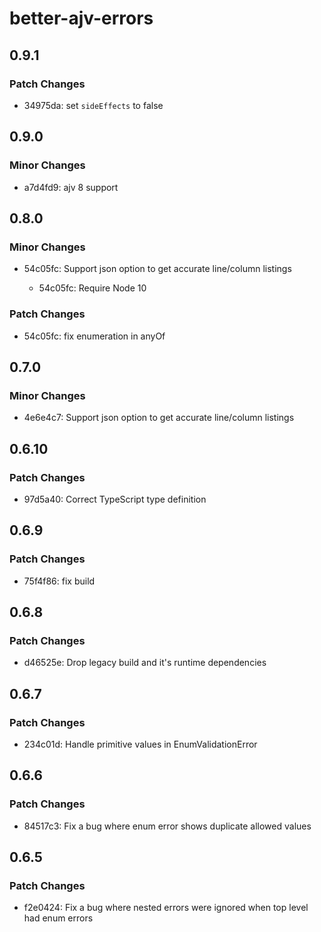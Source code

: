# better-ajv-errors

## 0.9.1

### Patch Changes

- 34975da: set `sideEffects` to false

## 0.9.0

### Minor Changes

- a7d4fd9: ajv 8 support

## 0.8.0

### Minor Changes

- 54c05fc: Support json option to get accurate line/column listings

  - 54c05fc: Require Node 10

### Patch Changes

- 54c05fc: fix enumeration in anyOf

## 0.7.0

### Minor Changes

- 4e6e4c7: Support json option to get accurate line/column listings

## 0.6.10

### Patch Changes

- 97d5a40: Correct TypeScript type definition

## 0.6.9

### Patch Changes

- 75f4f86: fix build

## 0.6.8

### Patch Changes

- d46525e: Drop legacy build and it's runtime dependencies

## 0.6.7

### Patch Changes

- 234c01d: Handle primitive values in EnumValidationError

## 0.6.6

### Patch Changes

- 84517c3: Fix a bug where enum error shows duplicate allowed values

## 0.6.5

### Patch Changes

- f2e0424: Fix a bug where nested errors were ignored when top level had enum errors
